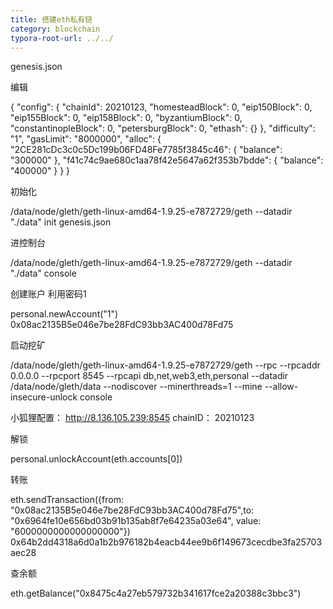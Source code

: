 ```yaml
---
title: 搭建eth私有链
category: blockchain
typora-root-url: ../../
---
```


genesis.json

编辑 

{
  "config": {
    "chainId": 20210123,
    "homesteadBlock": 0,
    "eip150Block": 0,
    "eip155Block": 0,
    "eip158Block": 0,
    "byzantiumBlock": 0,
    "constantinopleBlock": 0,
    "petersburgBlock": 0,
    "ethash": {}
  },
  "difficulty": "1",
  "gasLimit": "8000000",
  "alloc": {
    "2CE281cDc3c0c5Dc199b06FD48Fe7785f3845c46": { "balance": "300000" },
    "f41c74c9ae680c1aa78f42e5647a62f353b7bdde": { "balance": "400000" }
  }
}



初始化

/data/node/gleth/geth-linux-amd64-1.9.25-e7872729/geth --datadir "./data" init genesis.json

进控制台

/data/node/gleth/geth-linux-amd64-1.9.25-e7872729/geth --datadir "./data" console

创建账户 利用密码1

personal.newAccount("1")
0x08ac2135B5e046e7be28FdC93bb3AC400d78Fd75



启动挖矿

/data/node/gleth/geth-linux-amd64-1.9.25-e7872729/geth --rpc --rpcaddr 0.0.0.0 --rpcport 8545 --rpcapi db,net,web3,eth,personal --datadir /data/node/gleth/data --nodiscover --minerthreads=1 --mine --allow-insecure-unlock console

小狐狸配置：
http://8.136.105.239:8545
chainID： 20210123

解锁

personal.unlockAccount(eth.accounts[0])

转账

eth.sendTransaction({from: "0x08ac2135B5e046e7be28FdC93bb3AC400d78Fd75",to: "0x6964fe10e656bd03b91b135ab8f7e64235a03e64", value: "6000000000000000000"})
0x64b2dd4318a6d0a1b2b976182b4eacb44ee9b6f149673cecdbe3fa25703aec28

查余额

eth.getBalance("0x8475c4a27eb579732b341617fce2a20388c3bbc3")